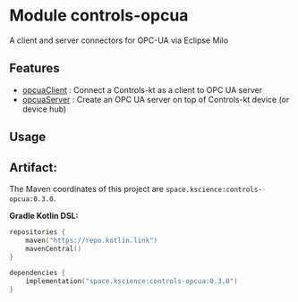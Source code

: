 # Module controls-opcua

A client and server connectors for OPC-UA via Eclipse Milo

## Features

 - [opcuaClient](src/main/kotlin/space/kscience/controls/opcua/client) : Connect a Controls-kt as a client to OPC UA server
 - [opcuaServer](src/main/kotlin/space/kscience/controls/opcua/server) : Create an OPC UA server on top of Controls-kt device (or device hub)


## Usage

## Artifact:

The Maven coordinates of this project are `space.kscience:controls-opcua:0.3.0`.

**Gradle Kotlin DSL:**
```kotlin
repositories {
    maven("https://repo.kotlin.link")
    mavenCentral()
}

dependencies {
    implementation("space.kscience:controls-opcua:0.3.0")
}
```
